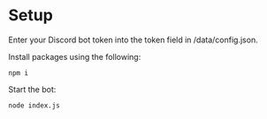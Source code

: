 # Setup

Enter your Discord bot token into the token field in /data/config.json.

Install packages using the following:
```
npm i
```

Start the bot:
```
node index.js
```
